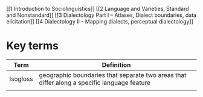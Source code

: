[[1 Introduction to Sociolinguistics]]
[[2 Language and Varieties, Standard and Nonstandard]]
[[3 Dialectology Part I – Atlases, Dialect boundaries, data elicitation]]
[[4 Dialectology II - Mapping dialects, perceptual dialectology]]



# Key terms

| Term     | Definition                                                                                  |
| -------- | ------------------------------------------------------------------------------------------- |
| Isogloss | geographic boundaries that separate two areas that differ along a specific language feature |
|          |                                                                                             |

